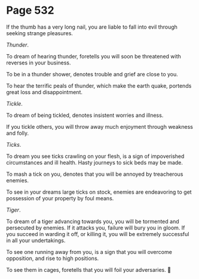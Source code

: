 # Page 532
If the thumb has a very long nail, you are liable to fall
into evil through seeking strange pleasures.


_Thunder_.


To dream of hearing thunder, foretells you will soon be threatened
with reverses in your business.


To be in a thunder shower, denotes trouble and grief are close to you.


To hear the terrific peals of thunder, which make the earth quake,
portends great loss and disappointment.


_Tickle_.


To dream of being tickled, denotes insistent worries and illness.


If you tickle others, you will throw away much enjoyment through
weakness and folly.


_Ticks_.


To dream you see ticks crawling on your flesh, is a sign of impoverished
circumstances and ill health. Hasty journeys to sick beds may be made.


To mash a tick on you, denotes that you will be annoyed
by treacherous enemies.


To see in your dreams large ticks on stock, enemies are endeavoring
to get possession of your property by foul means.


_Tiger_.


To dream of a tiger advancing towards you, you will be tormented and
persecuted by enemies. If it attacks you, failure will bury you in gloom.
If you succeed in warding it off, or killing it, you will be extremely
successful in all your undertakings.


To see one running away from you, is a sign that you will overcome opposition,
and rise to high positions.


To see them in cages, foretells that you will foil your adversaries.
